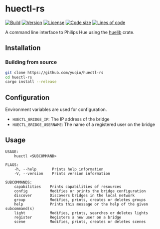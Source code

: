 # huectl-rs

[![Build](https://img.shields.io/github/workflow/status/yuqio/huectl-rs/Rust)](https://github.com/yuqio/huectl-rs/actions)
[![Version](https://img.shields.io/github/v/release/yuqio/huectl-rs?color=orange)](https://github.com/yuqio/huectl-rs/releases)
[![License](https://img.shields.io/github/license/yuqio/huectl-rs)](https://github.com/yuqio/huectl-rs/blob/master/LICENSE)
[![Code size](https://img.shields.io/github/languages/code-size/yuqio/huectl-rs)]()
[![Lines of code](https://tokei.rs/b1/github/yuqio/huectl-rs?category=code)]()

A command line interface to Philips Hue using the [huelib](https://github.com/yuqio/huelib-rs) crate.

## Installation

### Building from source

```sh
git clone https://github.com/yuqio/huectl-rs
cd huectl-rs
cargo install --release
```

## Configuration

Environment variables are used for configuration.

- `HUECTL_BRIDGE_IP`: The IP address of the bridge
- `HUECTL_BRIDGE_USERNAME`: The name of a registered user on the bridge

## Usage

```
USAGE:
    huectl <SUBCOMMAND>

FLAGS:
    -h, --help       Prints help information
    -V, --version    Prints version information

SUBCOMMANDS:
    capabilities    Prints capabilities of resources
    config          Modifies or prints the bridge configuration
    discover        Discovers bridges in the local network
    group           Modifies, prints, creates or deletes groups
    help            Prints this message or the help of the given subcommand(s)
    light           Modifies, prints, searches or deletes lights
    register        Registers a new user on a bridge
    scene           Modifies, prints, creates or deletes scenes
```
